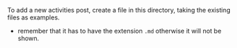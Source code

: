 To add a new activities post, create a file in this directory, taking
the existing files as examples.

* remember that it has to have the extension ```.md``` otherwise it will not be shown.  
